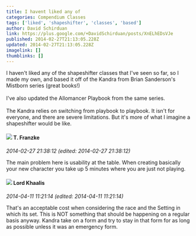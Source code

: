 ```yaml
---
title: I havent liked any of
categories: Compendium Classes
tags: ['liked', 'shapeshifter', 'classes', 'based']
author: David Schirduan
link: https://plus.google.com/+DavidSchirduan/posts/XnELhEDsVJe
published: 2014-02-27T21:13:05.228Z
updated: 2014-02-27T21:13:05.228Z
imagelink: []
thumblinks: []
---
```


I haven&#39;t liked any of the shapeshifter classes that I&#39;ve seen so far, so I made my own, and based it off of the Kandra from Brian Sanderson&#39;s Mistborn series (great books!)<br /><br />I&#39;ve also updated the Allomancer Playbook from the same series.<br /><br />The Kandra relies on switching from playbook to playbook. It isn&#39;t for everyone, and there are severe limitations. But it&#39;s more of what I imagine a shapeshifter would be like.
<div id='comment z12jvtfotsjvx10ps04cithitoyadjfwmoc0k'>
  <h4><img src='{{site.baseurl}}//images/avatars/110330901807759406775_photo.jpg'> T. Franzke</h4>
      <p><cite>2014-02-27 21:38:12 (edited: 2014-02-27 21:38:12)</cite></p>
        <p>The main problem here is usability at the table. When creating basically your new character you take up 5 minutes where you are just not playing. </p>
</div>
        

<div id='comment z12jvtfotsjvx10ps04cithitoyadjfwmoc0k'>
  <h4><img src='{{site.baseurl}}//images/avatars/108742781924945305735_photo.jpg'> Lord Khaalis</h4>
      <p><cite>2014-04-11 11:21:14 (edited: 2014-04-11 11:21:14)</cite></p>
        <p>That&#39;s an acceptable cost when considering the race and the Setting in which its set. This is NOT something that should be happening on a regular basis anyway. Kandra take on a form and try to stay in that form for as long as possible unless it was an emergency form.</p>
</div>
        